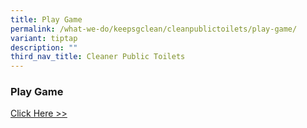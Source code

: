 ```yaml
---
title: Play Game
permalink: /what-we-do/keepsgclean/cleanpublictoilets/play-game/
variant: tiptap
description: ""
third_nav_title: Cleaner Public Toilets
---
```

<h3>Play Game</h3>
<p><a href="https://www.letsbenice.sg/?utm_source=posters&amp;utm_medium=print&amp;utm_campaign=letsbenice" rel="noopener noreferrer nofollow" target="_blank">Click Here &gt;&gt;</a>
</p>
<p></p>